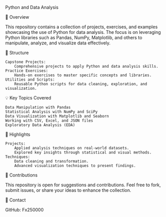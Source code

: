Python and Data Analysis

📝 Overview

This repository contains a collection of projects, exercises, and examples showcasing the use of Python for data analysis. The focus is on leveraging Python libraries such as Pandas, NumPy, Matplotlib, and others to manipulate, analyze, and visualize data effectively.

📂 Structure

    Capstone Projects:
        Comprehensive projects to apply Python and data analysis skills.
    Practice Exercises:
        Hands-on exercises to master specific concepts and libraries.
    Utilities and Scripts:
        Reusable Python scripts for data cleaning, exploration, and visualization.

💡 Key Topics Covered

    Data Manipulation with Pandas
    Statistical Analysis with NumPy and SciPy
    Data Visualization with Matplotlib and Seaborn
    Working with CSV, Excel, and JSON files
    Exploratory Data Analysis (EDA)

🚀 Highlights

    Projects:
        Applied analysis techniques on real-world datasets.
        Explored key insights through statistical and visual methods.
    Techniques:
        Data cleaning and transformation.
        Advanced visualization techniques to present findings.

🤝 Contributions

This repository is open for suggestions and contributions. Feel free to fork, submit issues, or share your ideas to enhance the collection.

🔗 Contact

GitHub: Fx250000